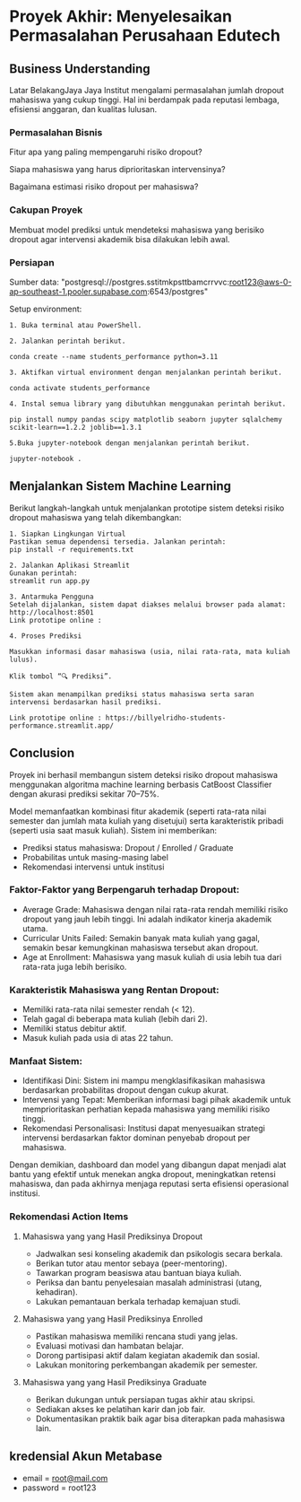 # Proyek Akhir: Menyelesaikan Permasalahan Perusahaan Edutech

## Business Understanding

Latar BelakangJaya Jaya Institut mengalami permasalahan jumlah dropout mahasiswa yang cukup tinggi. Hal ini berdampak pada reputasi lembaga, efisiensi anggaran, dan kualitas lulusan.

### Permasalahan Bisnis

Fitur apa yang paling mempengaruhi risiko dropout?

Siapa mahasiswa yang harus diprioritaskan intervensinya?

Bagaimana estimasi risiko dropout per mahasiswa?

### Cakupan Proyek

Membuat model prediksi untuk mendeteksi mahasiswa yang berisiko dropout agar intervensi akademik bisa dilakukan lebih awal.

### Persiapan

Sumber data: "postgresql://postgres.sstitmkpsttbamcrrvvc:root123@aws-0-ap-southeast-1.pooler.supabase.com:6543/postgres"

Setup environment:
```
1. Buka terminal atau PowerShell.

2. Jalankan perintah berikut.

conda create --name students_performance python=3.11

3. Aktifkan virtual environment dengan menjalankan perintah berikut.

conda activate students_performance

4. Instal semua library yang dibutuhkan menggunakan perintah berikut.

pip install numpy pandas scipy matplotlib seaborn jupyter sqlalchemy scikit-learn==1.2.2 joblib==1.3.1

5.Buka jupyter-notebook dengan menjalankan perintah berikut.

jupyter-notebook .
```

## Menjalankan Sistem Machine Learning
Berikut langkah-langkah untuk menjalankan prototipe sistem deteksi risiko dropout mahasiswa yang telah dikembangkan:

```
1. Siapkan Lingkungan Virtual
Pastikan semua dependensi tersedia. Jalankan perintah:
pip install -r requirements.txt

2. Jalankan Aplikasi Streamlit
Gunakan perintah:
streamlit run app.py

3. Antarmuka Pengguna
Setelah dijalankan, sistem dapat diakses melalui browser pada alamat: http://localhost:8501
Link prototipe online :

4. Proses Prediksi

Masukkan informasi dasar mahasiswa (usia, nilai rata-rata, mata kuliah lulus).

Klik tombol “🔍 Prediksi”.

Sistem akan menampilkan prediksi status mahasiswa serta saran intervensi berdasarkan hasil prediksi.

Link prototipe online : https://billyelridho-students-performance.streamlit.app/
```

## Conclusion

Proyek ini berhasil membangun sistem deteksi risiko dropout mahasiswa menggunakan algoritma machine learning berbasis CatBoost Classifier dengan akurasi prediksi sekitar 70–75%.

Model memanfaatkan kombinasi fitur akademik (seperti rata-rata nilai semester dan jumlah mata kuliah yang disetujui) serta karakteristik pribadi (seperti usia saat masuk kuliah). Sistem ini memberikan:

- Prediksi status mahasiswa: Dropout / Enrolled / Graduate
- Probabilitas untuk masing-masing label
- Rekomendasi intervensi untuk institusi

### Faktor-Faktor yang Berpengaruh terhadap Dropout:

- Average Grade: Mahasiswa dengan nilai rata-rata rendah memiliki risiko dropout yang jauh lebih tinggi. Ini adalah indikator kinerja akademik utama.
- Curricular Units Failed: Semakin banyak mata kuliah yang gagal, semakin besar kemungkinan mahasiswa tersebut akan dropout.
- Age at Enrollment: Mahasiswa yang masuk kuliah di usia lebih tua dari rata-rata juga lebih berisiko.

### Karakteristik Mahasiswa yang Rentan Dropout:
- Memiliki rata-rata nilai semester rendah (< 12).
- Telah gagal di beberapa mata kuliah (lebih dari 2).
- Memiliki status debitur aktif.
- Masuk kuliah pada usia di atas 22 tahun.

### Manfaat Sistem:
- Identifikasi Dini: Sistem ini mampu mengklasifikasikan mahasiswa berdasarkan probabilitas dropout dengan cukup akurat.
- Intervensi yang Tepat: Memberikan informasi bagi pihak akademik untuk memprioritaskan perhatian kepada mahasiswa yang memiliki risiko tinggi.
- Rekomendasi Personalisasi: Institusi dapat menyesuaikan strategi intervensi berdasarkan faktor dominan penyebab dropout per mahasiswa.

Dengan demikian, dashboard dan model yang dibangun dapat menjadi alat bantu yang efektif untuk menekan angka dropout, meningkatkan retensi mahasiswa, dan pada akhirnya menjaga reputasi serta efisiensi operasional institusi.

### Rekomendasi Action Items

1. Mahasiswa yang yang Hasil Prediksinya Dropout
    - Jadwalkan sesi konseling akademik dan psikologis secara berkala.
    - Berikan tutor atau mentor sebaya (peer-mentoring).
    - Tawarkan program beasiswa atau bantuan biaya kuliah.
    - Periksa dan bantu penyelesaian masalah administrasi (utang, kehadiran).
    - Lakukan pemantauan berkala terhadap kemajuan studi.

2. Mahasiswa yang yang Hasil Prediksinya Enrolled
    - Pastikan mahasiswa memiliki rencana studi yang jelas.
    - Evaluasi motivasi dan hambatan belajar.
    - Dorong partisipasi aktif dalam kegiatan akademik dan sosial.
    - Lakukan monitoring perkembangan akademik per semester.

3. Mahasiswa yang yang Hasil Prediksinya Graduate

    - Berikan dukungan untuk persiapan tugas akhir atau skripsi.
    - Sediakan akses ke pelatihan karir dan job fair.
    - Dokumentasikan praktik baik agar bisa diterapkan pada mahasiswa lain.

## kredensial Akun Metabase

- email = root@mail.com
- password = root123